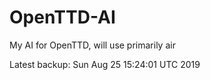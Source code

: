 # OpenTTD-AI
My AI for OpenTTD, will use primarily air

Latest backup: Sun Aug 25 15:24:01 UTC 2019

